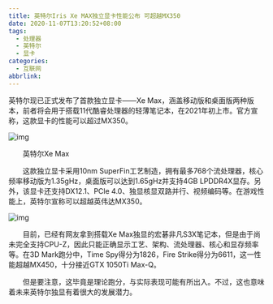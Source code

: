 ```yaml
---
title: 英特尔Iris Xe MAX独立显卡性能公布 可超越MX350
date: 2020-11-07T13:20:52+08:00
tags:
  - 处理器
  - 英特尔
  - 显卡
categories:
  - 互联网
abbrlink:
---
```


英特尔现已正式发布了首款独立显卡——Xe Max，涵盖移动版和桌面版两种版本，前者将会用于搭载11代酷睿处理器的轻薄笔记本，在2021年初上市。官方宣称，这款显卡的性能可以超过MX350。

![img](https://cdn.jsdelivr.net/gh/yakeing/Documentation@main/Hexo/images/a7a3-kcieyvz3865349.jpg)

　　英特尔Xe Max

　　这款独立显卡采用10nm SuperFin工艺制造，拥有最多768个流处理器，核心频率移动版为1.35gHz，桌面版可以达到1.65gHz并支持4GB LPDDR4X显存。另外，该显卡还支持DX12.1、PCle 4.0、独显核显双路并行、视频编码等。在游戏性能上，英特尔宣称可以超越英伟达MX350。

![img](https://cdn.jsdelivr.net/gh/yakeing/Documentation@main/Hexo/images/ff6c-kcieyvz3865350.jpg)

　　目前，已经有网友拿到搭载Xe Max独显的宏碁非凡S3X笔记本，但是由于尚未完全支持CPU-Z，因此只能正确显示工艺、架构、流处理器、核心和显存频率等。在3D Mark跑分中，Time Spy得分为1826，Fire Strike得分为6611，这一性能超越MX450，十分接近GTX 1050Ti Max-Q。

　　但是要注意，这毕竟是理论跑分，与实际表现可能有所出入。不过，这也意味着未来英特尔独显有着很大的发展潜力。
